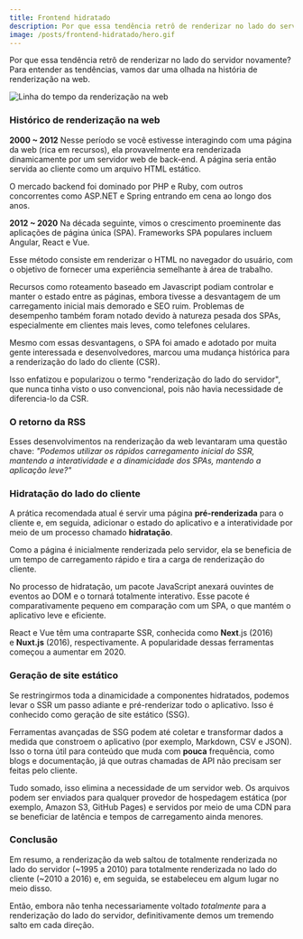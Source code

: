 ```yaml
---
title: Frontend hidratado
description: Por que essa tendência retrô de renderizar no lado do servidor novamente?
image: /posts/frontend-hidratado/hero.gif
---
```


Por que essa tendência retrô de renderizar no lado do servidor novamente? Para entender as tendências, vamos dar uma olhada na história de renderização na web.

<!-- more -->

![Linha do tempo da renderização na web](/posts/frontend-hidratado/linha-do-tempo.png)

### Histórico de renderização na web

**2000 ~ 2012**
Nesse período se você estivesse interagindo com uma página da web (rica em recursos), ela provavelmente era renderizada dinamicamente por um servidor web de back-end. A página seria então servida ao cliente como um arquivo HTML estático.

O mercado backend foi dominado por PHP e Ruby, com outros concorrentes como ASP.NET e Spring entrando em cena ao longo dos anos.

**2012 ~ 2020**
Na década seguinte, vimos o crescimento proeminente das aplicações de página única (SPA). Frameworks SPA populares incluem Angular, React e Vue.

Esse método consiste em renderizar o HTML no navegador do usuário, com o objetivo de fornecer uma experiência semelhante à área de trabalho.

Recursos como roteamento baseado em Javascript podiam controlar e manter o estado entre as páginas, embora tivesse a desvantagem de um carregamento inicial mais demorado e SEO ruim. Problemas de desempenho também foram notado devido à natureza pesada dos SPAs, especialmente em clientes mais leves, como telefones celulares.

Mesmo com essas desvantagens, o SPA foi amado e adotado por muita gente interessada e desenvolvedores, marcou uma mudança histórica para a renderização do lado do cliente (CSR).

Isso enfatizou e popularizou o termo "renderização do lado do servidor", que nunca tinha visto o uso convencional, pois não havia necessidade de diferencia-lo da CSR.

### O retorno da RSS

Esses desenvolvimentos na renderização da web levantaram uma questão chave:
*"Podemos utilizar os rápidos carregamento inicial do SSR, mantendo a interatividade e a dinamicidade dos SPAs, mantendo a aplicação leve?"*

### Hidratação do lado do cliente

A prática recomendada atual é servir uma página **pré-renderizada** para o cliente e, em seguida, adicionar o estado do aplicativo e a interatividade por meio de um processo chamado **hidratação**.

Como a página é inicialmente renderizada pelo servidor, ela se beneficia de um tempo de carregamento rápido e tira a carga de renderização do cliente.

No processo de hidratação, um pacote JavaScript anexará ouvintes de eventos ao DOM e o tornará totalmente interativo. Esse pacote é comparativamente pequeno em comparação com um SPA, o que mantém o aplicativo leve e eficiente.

React e Vue têm uma contraparte SSR, conhecida como **Next**.js (2016) e **Nuxt.js** (2016), respectivamente. A popularidade dessas ferramentas começou a aumentar em 2020.

### Geração de site estático

Se restringirmos toda a dinamicidade a componentes hidratados, podemos levar o SSR um passo adiante e pré-renderizar todo o aplicativo. Isso é conhecido como geração de site estático (SSG).

Ferramentas avançadas de SSG podem até coletar e transformar dados a medida que constroem o aplicativo (por exemplo, Markdown, CSV e JSON). Isso o torna útil para conteúdo que muda com **pouca** frequência, como blogs e documentação, já que outras chamadas de API não precisam ser feitas pelo cliente.

Tudo somado, isso elimina a necessidade de um servidor web. Os arquivos podem ser enviados para qualquer provedor de hospedagem estática (por exemplo, Amazon S3, GitHub Pages) e servidos por meio de uma CDN para se beneficiar de latência e tempos de carregamento ainda menores.

### Conclusão

Em resumo, a renderização da web saltou de totalmente renderizada no lado do servidor (~1995 a 2010) para totalmente renderizada no lado do cliente (~2010 a 2016) e, em seguida, se estabeleceu em algum lugar no meio disso.

Então, embora não tenha necessariamente voltado _totalmente_ para a renderização do lado do servidor, definitivamente demos um tremendo salto em cada direção.